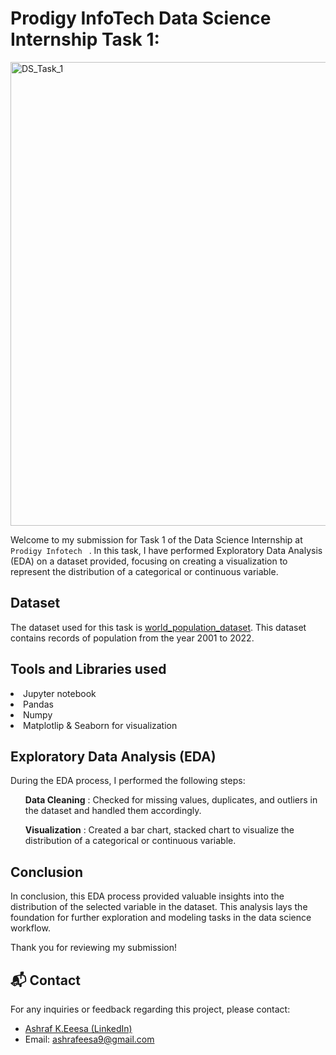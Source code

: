 # Prodigy InfoTech Data Science Internship Task 1:
<p dir="outo">
<img width="742" alt="DS_Task_1" src="https://github.com/ashrafeesa/PRODIGY_DS_01/assets/143039004/d8c0515e-42bc-498e-b747-36ed0c0ba6ff">
</p>

<p dir="outo">Welcome to my submission for Task 1 of the Data Science Internship at <code> Prodigy Infotech </code> 
  . In this task, I have performed Exploratory Data Analysis (EDA) on a dataset provided, focusing on creating a visualization 
  to represent the distribution of a categorical or continuous variable.</p>

## Dataset
The dataset used for this task is <a href="https://data.worldbank.org/indicator/SP.POP.TOTL"> world_population_dataset</a>. This dataset contains records of population from the year 2001 to 2022.

## Tools and Libraries used
<li>Jupyter notebook</li>
<li>Pandas</li>
<li>Numpy</li>
<li>Matplotlip & Seaborn for visualization</li>

## Exploratory Data Analysis (EDA)
<p>During the EDA process, I performed the following steps:</p>
<ol dir="outo">
  <p dir="outo">
    <strong>Data Cleaning</strong>
    : Checked for missing values, duplicates, and outliers in the dataset and handled them accordingly.
    
  </p>
  <p dir="outo">
    <strong>Visualization</strong>
    : Created a bar chart, stacked chart to visualize the distribution of a categorical or continuous variable.
  </p>
</ol>

## Conclusion
<p dir="outo">In conclusion, this EDA process provided valuable insights into the distribution of the selected variable in the dataset. This analysis lays the foundation for further exploration and modeling tasks in the data science workflow.</p>
<p dir="outo">Thank you for reviewing my submission!</p>

## 📬 Contact
<p dir="outo">For any inquiries or feedback regarding this project, please contact:</p>
<ul dir="outo">
  <li> <a href="https://www.linkedin.com/in/ashraf-k-eesa-b8b8802b4/" rel="nofollow">Ashraf K.Eeesa (LinkedIn)</a> </li>
  <li> Email: <a href="mailto:ashrafeesa9@gmail.com">ashrafeesa9@gmail.com</a></li>
</ul>
